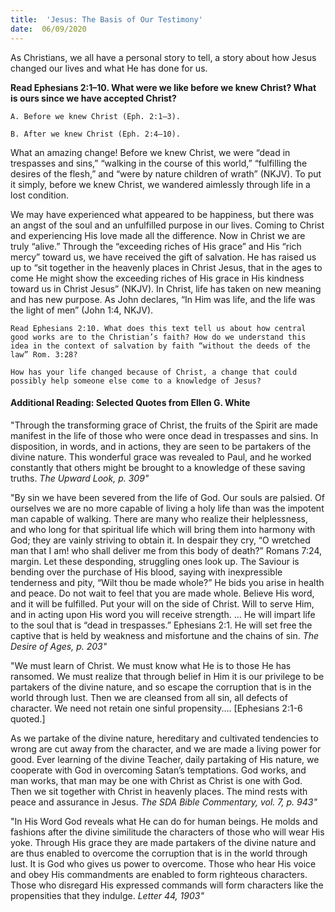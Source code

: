 ```yaml
---
title:  'Jesus: The Basis of Our Testimony'
date:  06/09/2020
---
```


As Christians, we all have a personal story to tell, a story about how Jesus changed our lives and what He has done for us.

**Read Ephesians 2:1–10. What were we like before we knew Christ? What is ours since we have accepted Christ?**

`A.	Before we knew Christ (Eph. 2:1–3).`

`B.	After we knew Christ (Eph. 2:4–10).`

What an amazing change! Before we knew Christ, we were “dead in trespasses and sins,” “walking in the course of this world,” “fulfilling the desires of the flesh,” and “were by nature children of wrath” (NKJV). To put it simply, before we knew Christ, we wandered aimlessly through life in a lost condition.

We may have experienced what appeared to be happiness, but there was an angst of the soul and an unfulfilled purpose in our lives. Coming to Christ and experiencing His love made all the difference. Now in Christ we are truly “alive.” Through the “exceeding riches of His grace” and His “rich mercy” toward us, we have received the gift of salvation. He has raised us up to “sit together in the heavenly places in Christ Jesus, that in the ages to come He might show the exceeding riches of His grace in His kindness toward us in Christ Jesus” (NKJV). In Christ, life has taken on new meaning and has new purpose. As John declares, “In Him was life, and the life was the light of men” (John 1:4, NKJV).

`Read Ephesians 2:10. What does this text tell us about how central good works are to the Christian’s faith? How do we understand this idea in the context of salvation by faith “without the deeds of the law” Rom. 3:28?`

`How has your life changed because of Christ, a change that could possibly help someone else come to a knowledge of Jesus?`

#### Additional Reading: Selected Quotes from Ellen G. White

"Through the transforming grace of Christ, the fruits of the Spirit are made manifest in the life of those who were once dead in trespasses and sins. In disposition, in words, and in actions, they are seen to be partakers of the divine nature. This wonderful grace was revealed to Paul, and he worked constantly that others might be brought to a knowledge of these saving truths. _The Upward Look, p. 309"_

"By sin we have been severed from the life of God. Our souls are palsied. Of ourselves we are no more capable of living a holy life than was the impotent man capable of walking. There are many who realize their helplessness, and who long for that spiritual life which will bring them into harmony with God; they are vainly striving to obtain it. In despair they cry, “O wretched man that I am! who shall deliver me from this body of death?” Romans 7:24, margin. Let these desponding, struggling ones look up. The Saviour is bending over the purchase of His blood, saying with inexpressible tenderness and pity, “Wilt thou be made whole?” He bids you arise in health and peace. Do not wait to feel that you are made whole. Believe His word, and it will be fulfilled. Put your will on the side of Christ. Will to serve Him, and in acting upon His word you will receive strength. ... He will impart life to the soul that is “dead in trespasses.” Ephesians 2:1. He will set free the captive that is held by weakness and misfortune and the chains of sin. _The Desire of Ages, p. 203"_

"We must learn of Christ. We must know what He is to those He has ransomed. We must realize that through belief in Him it is our privilege to be partakers of the divine nature, and so escape the corruption that is in the world through lust. Then we are cleansed from all sin, all defects of character. We need not retain one sinful propensity.... [Ephesians 2:1-6 quoted.]

As we partake of the divine nature, hereditary and cultivated tendencies to wrong are cut away from the character, and we are made a living power for good. Ever learning of the divine Teacher, daily partaking of His nature, we cooperate with God in overcoming Satan’s temptations. God works, and man works, that man may be one with Christ as Christ is one with God. Then we sit together with Christ in heavenly places. The mind rests with peace and assurance in Jesus. _The SDA Bible Commentary, vol. 7, p. 943"_

"In His Word God reveals what He can do for human beings. He molds and fashions after the divine similitude the characters of those who will wear His yoke. Through His grace they are made partakers of the divine nature and are thus enabled to overcome the corruption that is in the world through lust. It is God who gives us power to overcome. Those who hear His voice and obey His commandments are enabled to form righteous characters. Those who disregard His expressed commands will form characters like the propensities that they indulge. _Letter 44, 1903"_